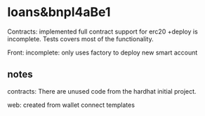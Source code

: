 # loans&bnpl4aBe1

Contracts: implemented full contract support for erc20
+deploy is incomplete. Tests covers most of the functionality.

Front: incomplete: only uses factory to deploy new smart account


## notes

contracts: There are unused code from the hardhat initial project.

web: created from wallet connect templates

